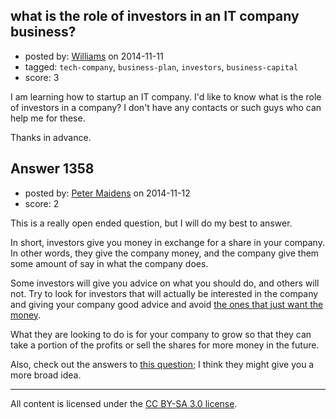 ## what is the role of investors in an IT company business?

- posted by: [Williams](https://stackexchange.com/users/2268477/williams) on 2014-11-11
- tagged: `tech-company`, `business-plan`, `investors`, `business-capital`
- score: 3

I am learning how to startup an IT company. I'd like to know what is the role of investors in a company? I don't have any contacts or such guys who can help me for these. 

Thanks in advance.


## Answer 1358

- posted by: [Peter Maidens](https://stackexchange.com/users/4637522/peter-maidens) on 2014-11-12
- score: 2

This is a really open ended question, but I will do my best to answer.

In short, investors give you money in exchange for a share in your company. In other words, they give the company money, and the company give them some amount of say in what the company does.

Some investors will give you advice on what you should do, and others will not. Try to look for investors that will actually be interested in the company and giving your company good advice and avoid [the ones that just want the money](http://en.wikipedia.org/wiki/Kevin_O'Leary).

What they are looking to do is for your company to grow so that they can take a portion of the profits or sell the shares for more money in the future.

Also, check out the answers to [this question](https://startups.stackexchange.com/questions/1329/how-does-multiple5-investor-fundraising-process-work/); I think they might give you a more broad idea.



---

All content is licensed under the [CC BY-SA 3.0 license](https://creativecommons.org/licenses/by-sa/3.0/).
